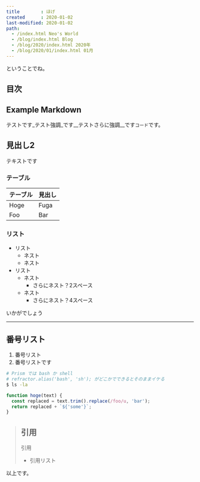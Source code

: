```yaml
---
title        : ほげ
created      : 2020-01-02
last-modified: 2020-01-02
path:
  - /index.html Neo's World
  - /blog/index.html Blog
  - /blog/2020/index.html 2020年
  - /blog/2020/01/index.html 01月
---
```


ということでね。

## 目次

## Example Markdown

テストです_テスト強調_です__テストさらに強調__です`コード`です。

## 見出し2

テキストです

### テーブル

| テーブル | 見出し |
|----------|--------|
| Hoge     | Fuga   |
| Foo      | Bar    |

### リスト

- リスト
  - ネスト
  - ネスト
- リスト
  - ネスト
    - さらにネスト？2スペース
  - ネスト
      - さらにネスト？4スペース

いかがでしょう

---

## 番号リスト

1. 番号リスト
2. 番号リストです

```bash
# Prism では bash か shell
# refractor.alias('bash', 'sh'); がどこかでできるとそのままイケる
$ ls -la
```

```javascript
function hoge(text) {
  const replaced = text.trim().replace(/foo/u, 'bar');
  return replaced + `${'some'}`;
}
```

> ## 引用
> 
> 引用
> 
> - 引用リスト

以上です。
